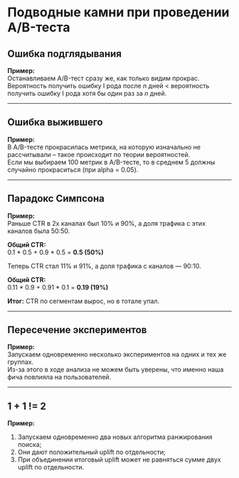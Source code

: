 # Подводные камни при проведении A/B-теста

## Ошибка подглядывания
**Пример:**  
Останавливаем A/B-тест сразу же, как только видим прокрас.  
Вероятность получить ошибку I рода после *n* дней < вероятность получить ошибку I рода хотя бы один раз за *n* дней.

---

## Ошибка выжившего
**Пример:**  
В A/B-тесте прокрасилась метрика, на которую изначально не рассчитывали – такое происходит по теории вероятностей.  
Если мы выбираем 100 метрик в A/B-тесте, то в среднем 5 должны случайно прокраситься (при alpha = 0.05).

---

## Парадокс Симпсона
**Пример:**  
Раньше CTR в 2х каналах был 10% и 90%, а доля трафика с этих каналов была 50:50.  

**Общий CTR:**  
0.1 * 0.5 + 0.9 * 0.5 = **0.5 (50%)**

Теперь CTR стал 11% и 91%, а доля трафика с каналов — 90:10.  

**Общий CTR:**  
0.11 * 0.9 + 0.91 * 0.1 = **0.19 (19%)**

**Итог:** CTR по сегментам вырос, но в тотале упал.

---

## Пересечение экспериментов
**Пример:**  
Запускаем одновременно несколько экспериментов на одних и тех же группах.  
Из-за этого в ходе анализа не можем быть уверены, что именно наша фича повлияла на пользователей.

---

## 1 + 1 != 2
**Пример:**  
1. Запускаем одновременно два новых алгоритма ранжирования поиска;  
2. Они дают положительный uplift по отдельности;  
3. При объединении итоговый uplift может не равняться сумме двух uplift по отдельности.  
